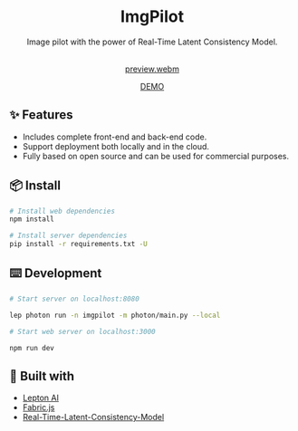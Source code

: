 <div align="center">
<h1 align="center">ImgPilot</h1>

Image pilot with the power of Real-Time Latent Consistency Model.
<br/>
<br/>


[preview.webm](https://github.com/leptonai/imgpilot/assets/1506722/673ffa1b-e680-4f69-b219-31b5265e1cb4)



[DEMO](https://imgpilot.com/)
</div>

## ✨ Features

- Includes complete front-end and back-end code.
- Support deployment both locally and in the cloud.
- Fully based on open source and can be used for commercial purposes.


## 📦 Install

```bash
# Install web dependencies
npm install

# Install server dependencies
pip install -r requirements.txt -U
```

## ⌨️ Development

```bash
# Start server on localhost:8080

lep photon run -n imgpilot -m photon/main.py --local
```

```bash
# Start web server on localhost:3000

npm run dev
```



## 🔗 Built with

- [Lepton AI](https://github.com/leptonai/leptonai)
- [Fabric.js](https://github.com/fabricjs/fabric.js)
- [Real-Time-Latent-Consistency-Model](https://huggingface.co/spaces/radames/Real-Time-Latent-Consistency-Model)
